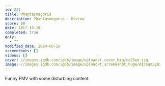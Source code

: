 ```yaml
---
id: 221
title: Phantasmagoria
description: Phantasmagoria - Review
score: 50
date: 2017-10-19
completed: true
goty:
  - ""
modified_date: 2024-08-16
screenshots: []
videos: []
cover: //images.igdb.com/igdb/image/upload/t_cover_big/co25eo.jpg
image: //images.igdb.com/igdb/image/upload/t_screenshot_huge/d15nqm5z9zssscr0tgsz.jpg
---
```

Funny FMV with some disturbing content.